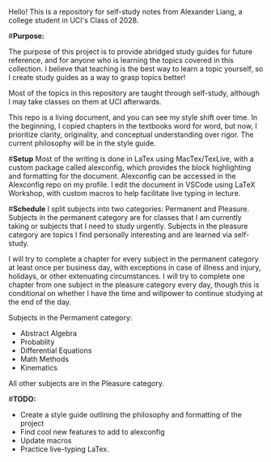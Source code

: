 Hello! This is a repository for self-study notes from Alexander Liang, a college student in UCI's Class of 2028.

#**Purpose:**

The purpose of this project is to provide abridged study guides for future reference, and for anyone who is learning the topics covered in this collection.
I believe that teaching is the best way to learn a topic yourself, so I create study guides as a way to grasp topics better!

Most of the topics in this repository are taught through self-study, although I may take classes on them at UCI afterwards.

This repo is a living document, and you can see my style shift over time. 
In the beginning, I copied chapters in the textbooks word for word, but now, I prioritize clarity, originality, and conceptual understanding over rigor.
The current philosophy will be in the style guide.

#**Setup**
Most of the writing is done in LaTex using MacTex/TexLive, with a custom package called alexconfig, which provides the block highlighting and formatting for the document.
Alexconfig can be accessed in the Alexconfig repo on my profile.
I edit the document in VSCode using LaTeX Workshop, with custom macros to help facilitate live typing in lecture.

#**Schedule**
I split subjects into two categories: Permanent and Pleasure.
Subjects in the permanent category are for classes that I am currently taking or subjects that I need to study urgently.
Subjects in the pleasure category are topics I find personally interesting and are learned via self-study. 

I will try to complete a chapter for every subject in the permanent category at least once per business day, with exceptions in case of illness and injury, holidays, or other extenuating circumstances.
I will try to complete one chapter from one subject in the pleasure category every day, though this is conditional on whether I have the time and willpower to continue studying at the end of the day.

Subjects in the Permament category:
- Abstract Algebra
- Probablity
- Differential Equations
- Math Methods
- Kinematics

All other subjects are in the Pleasure category.

#**TODO:**
- Create a style guide outlining the philosophy and formatting of the project
- Find cool new features to add to alexconfig
- Update macros
- Practice live-typing LaTex.
